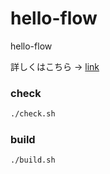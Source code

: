 hello-flow
==========

hello-flow

詳しくはこちら -> [link](http://qiita.com/phi/private/5e3ce02dc76da7bf2075)


### check

```bash
./check.sh
```

### build

```bash
./build.sh
```

